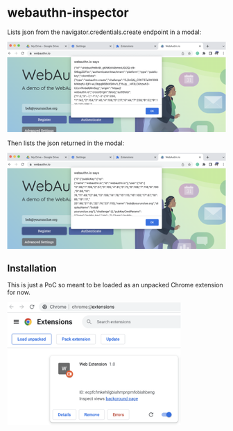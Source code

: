 # webauthn-inspector

Lists json from the navigator.credentials.create endpoint in a modal:

<img src="image/1.png" width=600 alt="hi" class="inline"/>

Then lists the json returned in the modal:

<img src="image/2.png" width=600 alt="hi" class="inline"/>

## Installation
This is just a PoC so meant to be loaded as an unpacked Chrome extension for now.

<img src="image/extensionloader.png" width=400 alt="hi" class="inline"/>
